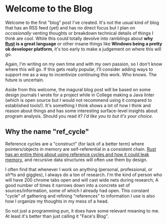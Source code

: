# Welcome to the Blog

Welcome to the first "blog" post I've created. It's not the usual kind of blog that has an RSS feed (yet) and has no direct focus but I plan on *occasionally* venting thoughts or breakdown technical details of things I think are cool. While this could totally devolve into ramblings about __why [Rust](https://rust-lang.org) is a great language__ or other insane things like __Windows being a pretty ok developer platform__, it's too early to make a judgement on where this will go.

Again, I'm writing on my own time and with my own passion, so I don't know where this will go. If this gets really popular, I'll consider adding ways to support me as a way to incentivize continuing this work. Who knows. The future is uncertain.

Aside from this welcome, the inagural blog post will be based on some design journals I wrote for a project while in College making a Java linter (which is open source but I would not recommend using it compared to established tools!). It's something I think shows a lot of how I think and reason about things and has some interesting surface-level insights about program analysis. Should you read it? _I'd like you to but it's your choice._

## Why the name "ref_cycle"

Reference cycles are a "construct" (for lack of a better term) where pointers/objects in memory are self-referential in a consistent chain. [Rust has an entire thing about using reference cycles and how it could leak memory](https://doc.rust-lang.org/book/ch15-06-reference-cycles.html), and recursive data structures will often use them by design.

I often find that whenever I work on anything (personal, professional, or sh*ts and giggles), I always do a ton of research. I'm the kind of person who will have 200 chrome tabs open and will cast wide nets during research; A good number of times it narrows down into a concrete set of sources/information, some of which I already had open. This constant "cycle" of gathering and refining "references" to information I use is also how I organize my thoughts in my mess of a head.

So not just a programming pun, it does have some relevant meaning to me. At least it's better than just calling it "Face's Blog".